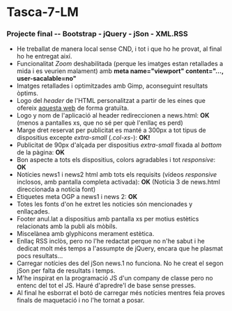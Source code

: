 # Tasca-7-LM
### Projecte final -- Bootstrap - jQuery - jSon - XML.RSS

- He treballat de manera local sense CND, i tot i que ho he provat, al final ho he entregat així.
- Funcionalitat _Zoom_ deshabilitada (perque les imatges estan retallades a mida i es veurien malament) amb **meta name="viewport" content="..., user-sacalable=no"**
- Imatges retallades i optimitzades amb Gimp, aconseguint resultats òptims.
- Logo del _header_ de l'HTML personalitzat a partir de les eines que ofereix [aquesta web][] de forma gratuïta.
- Logo y nom de l'aplicació al header redireccionen a news.html: **OK** (menos a pantalles xs, que no sé per què l'enllaç es perd)
- Marge dret reservat per publicitat es manté a 300px a tot tipus de dispositius excepte _extra-small_ (_.col-xs-_): **OK!** 
- Publicitat de 90px d'alçada per dispositius _extra-small_ fixada al _bottom_ de la pàgina: **OK**
- Bon aspecte a tots els dispositius, colors agradables i tot _responsive_: **OK**
- Notícies news1 i news2 html amb tots els requisits (vídeos _responsive_ inclosos, amb pantalla completa activada): **OK** (Notícia 3 de news.html direccionada a notícia font)
- Etiquetes meta OGP a news1 i news 2: **OK**
- Totes les fonts d'on he extret les noticies són mencionades y enllaçades.
- Footer anul.lat a dispositius amb pantalla xs per motius estètics relacionats amb la publi als mòbils.
- Miscelànea amb glyphicons merament estètica.
- Enllaç RSS inclòs, pero no l'he redactat perque no n'he sabut i he dedicat molt més temps a l'assumpte de jQuery, encara que he plasmat pocs resultats...
- Carregar notícies des del jSon news.1 no funciona. No he creat el segon jSon per falta de resultats i temps.
- M'he inspirat en la programació JS d'un company de classe pero no entenc del tot el JS. Hauré d'apredre'l de base sense presses.
- Al final he esborrat el botó de carregar més notícies mentres feia proves finals de maquetació i no l'he tornat a posar.


[aquesta web]: https://preview.freelogodesign.org/?lang=EN
